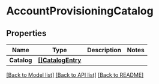 # AccountProvisioningCatalog

## Properties

Name | Type | Description | Notes
------------ | ------------- | ------------- | -------------
**Catalog** | [**[]CatalogEntry**](CatalogEntry.md) |  |

[[Back to Model list]](../README.md#documentation-for-models) [[Back to API list]](../README.md#documentation-for-api-endpoints) [[Back to README]](../README.md)


